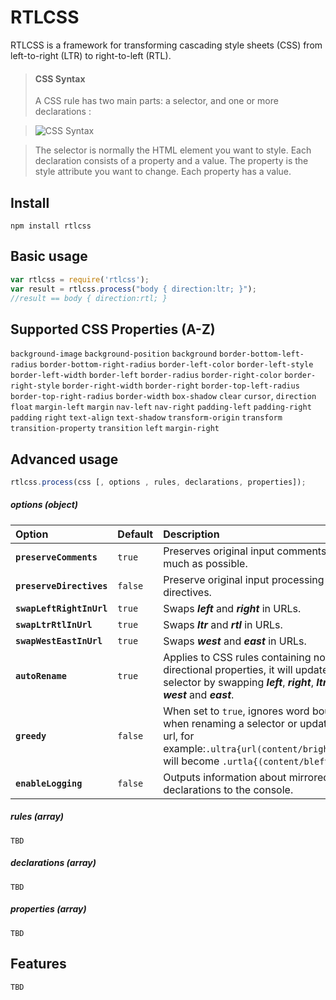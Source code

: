 RTLCSS
======
RTLCSS is a framework for transforming cascading style sheets (CSS) from left-to-right (LTR) to right-to-left (RTL). 

> #### CSS Syntax
> A CSS rule has two main parts: a selector, and one or more declarations : 

> ![CSS Syntax](http://www.w3schools.com/css/selector.gif "CSS Syntax")

> The selector is normally the HTML element you want to style. Each declaration consists of a property and a value. The property is the style attribute you want to change. Each property has a value. 

## Install
    npm install rtlcss
## Basic usage
```javascript
var rtlcss = require('rtlcss');
var result = rtlcss.process("body { direction:ltr; }");
//result == body { direction:rtl; }
```
## Supported CSS Properties (A-Z)
`background-image` `background-position` `background` `border-bottom-left-radius` `border-bottom-right-radius` `border-left-color` `border-left-style` `border-left-width` `border-left` `border-radius` `border-right-color` `border-right-style` `border-right-width` `border-right` `border-top-left-radius` `border-top-right-radius` `border-width` `box-shadow` `clear` `cursor`, `direction` `float` `margin-left` `margin` `nav-left` `nav-right` `padding-left` `padding-right` `padding` `right` `text-align` `text-shadow` `transform-origin` `transform` `transition-property` `transition` `left` `margin-right`

## Advanced usage
```javascript
rtlcss.process(css [, options , rules, declarations, properties]);
```
##### options (object)


|    Option    |    Default |   Description
|:--------------|:------------|:--------------
|**`preserveComments`** | `true`  | Preserves original input comments as much as possible.
|**`preserveDirectives`** | `false`  | Preserve original input processing directives.
|**`swapLeftRightInUrl`** | `true`  | Swaps ***left*** and ***right*** in URLs.
|**`swapLtrRtlInUrl`** | `true`  | Swaps ***ltr*** and ***rtl*** in URLs.
|**`swapWestEastInUrl`** | `true`  | Swaps ***west*** and ***east*** in URLs.
|**`autoRename`** | `true`  | Applies to CSS rules containing no directional properties, it will update the selector by swapping ***left***, ***right***, ***ltr***, ***rtl***, ***west*** and ***east***.
|**`greedy`** | `false`  | When set to `true`, ignores word boundary when renaming a selector or updating a url, for example:`.ultra{url(content/bright.png)}` will become `.urtla{(content/bleft.png)}`
|**`enableLogging`** | `false`  | Outputs information about mirrored declarations to the console.

##### rules (array)
    TBD
##### declarations (array)
    TBD
##### properties (array)
    TBD
## Features
    TBD
